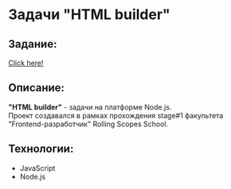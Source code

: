 # Задачи "HTML builder"
## Задание:
[Click here!](https://github.com/EvgeniiMal/HTML-builder)

## Описание:
**"HTML builder"** - задачи на платформе Node.js.<br>
Проект создавался в рамках прохождения stage#1 факультета "Frontend-разработчик" Rolling Scopes School.<br>

## Технологии:
- JavaScript
- Node.js